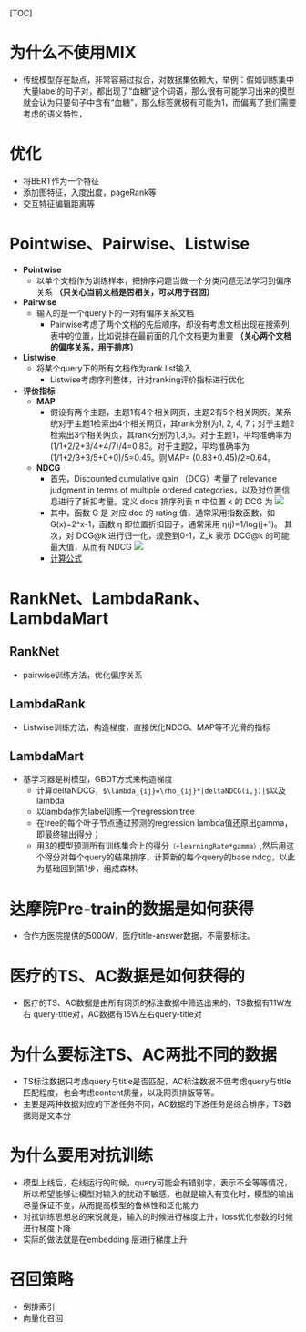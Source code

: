 [TOC]
# 为什么不使用MIX
* 传统模型存在缺点，非常容易过拟合，对数据集依赖大，举例：假如训练集中大量label的句子对，都出现了“血糖”这个词语，那么很有可能学习出来的模型就会认为只要句子中含有“血糖”，那么标签就极有可能为1，而偏离了我们需要考虑的语义特性，

# 优化
* 将BERT作为一个特征
* 添加图特征，入度出度，pageRank等
* 交互特征编辑距离等

# Pointwise、Pairwise、Listwise
* **Pointwise**
    * 以单个文档作为训练样本，把排序问题当做一个分类问题无法学习到偏序关系 **（只关心当前文档是否相关，可以用于召回）**
* **Pairwise**
    * 输入的是一个query下的一对有偏序关系文档
        * Pairwise考虑了两个文档的先后顺序，却没有考虑文档出现在搜索列表中的位置，比如说排在最前面的几个文档更为重要 **（关心两个文档的偏序关系，用于排序）**
* **Listwise**
    * 将某个query下的所有文档作为rank list输入 
        * Listwise考虑序列整体，针对ranking评价指标进行优化
* **评价指标**
    * **MAP**
        * 假设有两个主题，主题1有4个相关网页，主题2有5个相关网页。某系统对于主题1检索出4个相关网页，其rank分别为1, 2, 4, 7；对于主题2检索出3个相关网页，其rank分别为1,3,5。对于主题1，平均准确率为(1/1+2/2+3/4+4/7)/4=0.83。对于主题2，平均准确率为(1/1+2/3+3/5+0+0)/5=0.45。则MAP= (0.83+0.45)/2=0.64。
    * **NDCG**
        * 首先，Discounted cumulative gain （DCG）考量了 relevance judgment in terms of multiple ordered categories，以及对位置信息进行了折扣考量。定义 docs 排序列表 π 中位置 k 的 DCG 为
        ![](https://img-blog.csdn.net/20180519155635790?watermark/2/text/aHR0cHM6Ly9ibG9nLmNzZG4ubmV0L2xpcGVuZ2Nu/font/5a6L5L2T/fontsize/400/fill/I0JBQkFCMA==/dissolve/70)
        * 其中，函数 G 是 对应 doc 的 rating 值，通常采用指数函数，如 G(x)=2^x-1，函数 η 即位置折扣因子，通常采用 η(j)=1/log(j+1)。 其次，对 DCG@k 进行归一化，规整到0-1，Z_k 表示 DCG@k 的可能最大值，从而有 NDCG 
        ![](https://img-blog.csdn.net/20180519160123480?watermark/2/text/aHR0cHM6Ly9ibG9nLmNzZG4ubmV0L2xpcGVuZ2Nu/font/5a6L5L2T/fontsize/400/fill/I0JBQkFCMA==/dissolve/70)
        * [计算公式](https://www.cnblogs.com/by-dream/p/9403984.html)
# RankNet、LambdaRank、LambdaMart
## RankNet
* pairwise训练方法，优化偏序关系
## LambdaRank
* Listwise训练方法，构造梯度，直接优化NDCG、MAP等不光滑的指标
## LambdaMart
* 基学习器是树模型，GBDT方式来构造梯度
    * 计算deltaNDCG，`$\lambda_{ij}=\rho_{ij}*|deltaNDCG(i,j)|$`以及lambda
    * 以lambda作为label训练一个regression tree
    *  在tree的每个叶子节点通过预测的regression lambda值还原出gamma，即最终输出得分；
    *  用3的模型预测所有训练集合上的得分`（+learningRate*gamma）`,然后用这个得分对每个query的结果排序，计算新的每个query的base ndcg，以此为基础回到第1步，组成森林。

# 达摩院Pre-train的数据是如何获得
* 合作方医院提供的5000W，医疗title-answer数据，不需要标注。

# 医疗的TS、AC数据是如何获得的
* 医疗的TS、AC数据是由所有网页的标注数据中筛选出来的，TS数据有11W左右 query-title对，AC数据有15W左右query-title对

# 为什么要标注TS、AC两批不同的数据
* TS标注数据只考虑query与title是否匹配，AC标注数据不但考虑query与title匹配程度，也会考虑content质量，以及网页排版等等。
* 主要是两种数据对应的下游任务不同，AC数据的下游任务是综合排序，TS数据则是文本分

# 为什么要用对抗训练
* 模型上线后，在线运行的时候，query可能会有错别字，表示不全等等情况，所以希望能够让模型对输入的扰动不敏感，也就是输入有变化时，模型的输出尽量保证不变，从而提高模型的鲁棒性和泛化能力
* 对抗训练思想总的来说就是，输入的时候进行梯度上升，loss优化参数的时候进行梯度下降
* 实际的做法就是在embedding 层进行梯度上升


# 召回策略
* 倒排索引
* 向量化召回